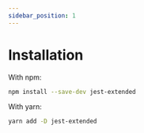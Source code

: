 ```yaml
---
sidebar_position: 1
---
```


# Installation

With npm:

```sh
npm install --save-dev jest-extended
```

With yarn:

```sh
yarn add -D jest-extended
```
